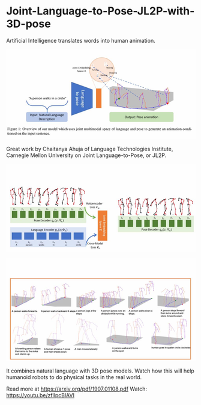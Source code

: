 # Joint-Language-to-Pose-JL2P-with-3D-pose

Artificial Intelligence translates words into human animation.

![](1.jpg)

Great work by Chaitanya Ahuja of Language Technologies Institute, Carnegie Mellon University on Joint Language-to-Pose, or JL2P. 

![](2.jpg)

![](3.JPG)

It combines natural language with 3D pose models. Watch how this will help humanoid robots to do physical tasks in the real world.

Read more at https://arxiv.org/pdf/1907.01108.pdf
Watch: https://youtu.be/zfllpcBlAVI
